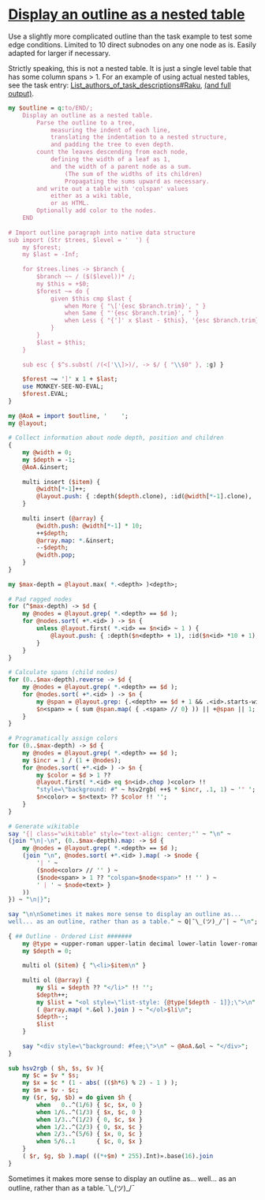 [1]: https://rosettacode.org/wiki/Display_an_outline_as_a_nested_table

# [Display an outline as a nested table][1]

Use a slightly more complicated outline than the task example to test some edge conditions. Limited to 10 direct subnodes on any one node as is. Easily adapted for larger if necessary.



Strictly speaking, this is not a nested table. It is just a single level table that has some column spans &gt; 1. For an example of using actual nested tables, see the task entry: [List_authors_of_task_descriptions#Raku](https://rosettacode.org/wiki/Rosetta_Code/List_authors_of_task_descriptions#Raku), [(and full output)](https://rosettacode.org/wiki/Rosetta_Code/List_authors_of_task_descriptions/Full_list).

```perl
my $outline = q:to/END/;
    Display an outline as a nested table.
        Parse the outline to a tree,
            measuring the indent of each line,
            translating the indentation to a nested structure,
            and padding the tree to even depth.
        count the leaves descending from each node,
            defining the width of a leaf as 1,
            and the width of a parent node as a sum.
                (The sum of the widths of its children)
                Propagating the sums upward as necessary.
        and write out a table with 'colspan' values
            either as a wiki table,
            or as HTML.
        Optionally add color to the nodes.
    END
 
# Import outline paragraph into native data structure
sub import (Str $trees, $level = '  ') {
    my $forest;
    my $last = -Inf;
 
    for $trees.lines -> $branch {
        $branch ~~ / ($($level))* /;
        my $this = +$0;
        $forest ~= do {
            given $this cmp $last {
                when More { "\['{esc $branch.trim}', " }
                when Same { "'{esc $branch.trim}', " }
                when Less { "{']' x $last - $this}, '{esc $branch.trim}', " }
            }
        }
        $last = $this;
    }
 
    sub esc { $^s.subst( /(<['\\]>)/, -> $/ { "\\$0" }, :g) }
 
    $forest ~= ']' x 1 + $last;
    use MONKEY-SEE-NO-EVAL;
    $forest.EVAL;
}
 
my @AoA = import $outline, '    ';
my @layout;
 
# Collect information about node depth, position and children
{
    my @width = 0;
    my $depth = -1;
    @AoA.&insert;
 
    multi insert ($item) {
        @width[*-1]++;
        @layout.push: { :depth($depth.clone), :id(@width[*-1].clone), :text($item) };
    }
 
    multi insert (@array) {
        @width.push: @width[*-1] * 10;
        ++$depth;
        @array.map: *.&insert;
        --$depth;
        @width.pop;
    }
}
 
my $max-depth = @layout.max( *.<depth> )<depth>;
 
# Pad ragged nodes
for (^$max-depth) -> $d {
    my @nodes = @layout.grep( *.<depth> == $d );
    for @nodes.sort( +*.<id> ) -> $n {
        unless @layout.first( *.<id> == $n<id> ~ 1 ) {
            @layout.push: { :depth($n<depth> + 1), :id($n<id> *10 + 1), :text('') };
        }
    }
}
 
# Calculate spans (child nodes)
for (0..$max-depth).reverse -> $d {
    my @nodes = @layout.grep( *.<depth> == $d );
    for @nodes.sort( +*.<id> ) -> $n {
        my @span = @layout.grep: {.<depth> == $d + 1 && .<id>.starts-with: $n<id> };
        $n<span> = ( sum @span.map( { .<span> // 0} )) || +@span || 1;
    }
}
 
# Programatically assign colors
for (0..$max-depth) -> $d {
    my @nodes = @layout.grep( *.<depth> == $d );
    my $incr = 1 / (1 + @nodes);
    for @nodes.sort( +*.<id> ) -> $n {
        my $color = $d > 1 ??
        @layout.first( *.<id> eq $n<id>.chop )<color> !!
        "style=\"background: #" ~ hsv2rgb( ++$ * $incr, .1, 1) ~ '" ';
        $n<color> = $n<text> ?? $color !! '';
    }
}
 
# Generate wikitable
say '{| class="wikitable" style="text-align: center;"' ~ "\n" ~
(join "\n|-\n", (0..$max-depth).map: -> $d {
    my @nodes = @layout.grep( *.<depth> == $d );
    (join "\n", @nodes.sort( +*.<id> ).map( -> $node {
        '| ' ~
        ($node<color> // '' ) ~
        ($node<span> > 1 ?? "colspan=$node<span>" !! '' ) ~
        ' | ' ~ $node<text> }
    ))
}) ~ "\n|}";
 
say "\n\nSometimes it makes more sense to display an outline as...
well... as an outline, rather than as a table." ~ Q|¯\_(ツ)_/¯| ~ "\n";
 
{ ## Outline - Ordered List #######
    my @type = <upper-roman upper-latin decimal lower-latin lower-roman>;
    my $depth = 0;
 
    multi ol ($item) { "\<li>$item\n" }
 
    multi ol (@array) {
        my $li = $depth ?? "</li>" !! '';
        $depth++;
        my $list = "<ol style=\"list-style: {@type[$depth - 1]};\">\n" ~
        ( @array.map( *.&ol ).join ) ~ "</ol>$li\n";
        $depth--;
        $list
    }
 
    say "<div style=\"background: #fee;\">\n" ~ @AoA.&ol ~ "</div>";
}
 
sub hsv2rgb ( $h, $s, $v ){
    my $c = $v * $s;
    my $x = $c * (1 - abs( (($h*6) % 2) - 1 ) );
    my $m = $v - $c;
    my ($r, $g, $b) = do given $h {
        when   0..^(1/6) { $c, $x, 0 }
        when 1/6..^(1/3) { $x, $c, 0 }
        when 1/3..^(1/2) { 0, $c, $x }
        when 1/2..^(2/3) { 0, $x, $c }
        when 2/3..^(5/6) { $x, 0, $c }
        when 5/6..1      { $c, 0, $x }
    }
    ( $r, $g, $b ).map( ((*+$m) * 255).Int)».base(16).join
}
```




Sometimes it makes more sense to display an outline as...
well... as an outline, rather than as a table.¯\\_(ツ)\_/¯
